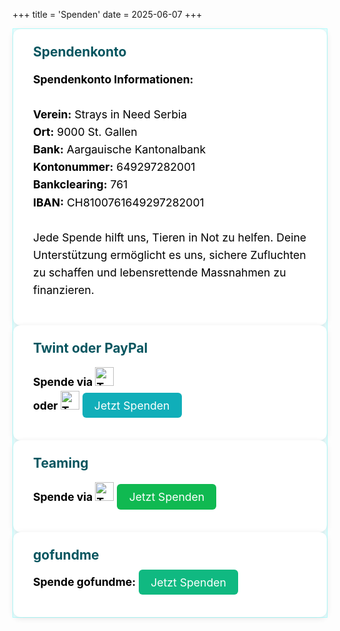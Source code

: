 +++
title = 'Spenden'
date = 2025-06-07
+++

<div class="centered-content single-flex" style="background-color:rgb(233, 254, 255); border: 1px solid rgb(180, 255, 255);">
  <div class="news-text" style="flex: 2 1 400px; background-color: #ffffff; padding: 1.5rem 2rem; border-radius: 12px; box-shadow: 0 2px 10px rgba(0,0,0,0.1);">
    <h2 style="color:rgb(6, 85, 95); margin-top: 0;">Spendenkonto</h2>
    <p style="font-size: 1.1rem; line-height: 1.6; color: rgb(0, 0, 0);">
      <b>Spendenkonto Informationen:</b>
      <br><br>
      <strong>Verein:</strong> Strays in Need Serbia
      <br>
      <strong>Ort:</strong> 9000 St. Gallen
      <br>
      <strong>Bank:</strong> Aargauische Kantonalbank
      <br>
      <strong>Kontonummer:</strong> 649297282001
      <br>
      <strong>Bankclearing:</strong> 761
      <br>
      <strong>IBAN:</strong> CH8100761649297282001
      <br><br>
      Jede Spende hilft uns, Tieren in Not zu helfen. Deine Unterstützung ermöglicht es uns, sichere Zufluchten zu schaffen und lebensrettende Massnahmen zu finanzieren.
    </p>
  </div>
    <div class="news-text" style="flex: 2 1 400px; background-color: #ffffff; padding: 1.5rem 2rem; border-radius: 12px; box-shadow: 0 2px 10px rgba(0,0,0,0.1);">
    <h2 style="color:rgb(6, 85, 95); margin-top: 0;">Twint oder PayPal</h2>
        <p style="font-size: 1.1rem; line-height: 1.6; color: rgb(0, 0, 0);">
      <b>Spende via <img src="/images/twint-logo-open-graph.webp" alt="TWINT" style="height: 30px;"> 
      <br> oder <img src="/images/paypal.png" alt="TWINT" style="height: 30px;"></b>
    <a class="cta-btn" href="https://donate.raisenow.io/cctmf?lng=de/" style="background-color:rgb(16, 174, 185); color: white; padding: 0.6rem 1.2rem; border-radius: 6px; text-decoration: none;">Jetzt Spenden</a>
  </div>
    <div class="news-text" style="flex: 2 1 400px; background-color: #ffffff; padding: 1.5rem 2rem; border-radius: 12px; box-shadow: 0 2px 10px rgba(0,0,0,0.1);">
    <h2 style="color:rgb(6, 85, 95); margin-top: 0;">Teaming</h2>
            <p style="font-size: 1.1rem; line-height: 1.6; color: rgb(0, 0, 0);">
      <b>Spende via <img src="/images/teaming.png" alt="TWINT" style="height: 30px;"></b>
    <a class="cta-btn" href="https://www.teaming.net/straysinneedserbia-theirchancebeginswithyou-" style="background-color:rgb(16, 185, 81); color: white; padding: 0.6rem 1.2rem; border-radius: 6px; text-decoration: none;">Jetzt Spenden</a>
  </div>
      <div class="news-text" style="flex: 2 1 400px; background-color: #ffffff; padding: 1.5rem 2rem; border-radius: 12px; box-shadow: 0 2px 10px rgba(0,0,0,0.1);">
    <h2 style="color:rgb(6, 85, 95); margin-top: 0;">gofundme</h2>
            <p style="font-size: 1.1rem; line-height: 1.6; color: rgb(0, 0, 0);">
      <b>Spende gofundme:</b>
    <a class="cta-btn" href="https://www.gofundme.com/f/bau-mit-uns-ein-tierheim-fur-die-strassenhunde-von-serbien" style="background-color: #10b981; color: white; padding: 0.6rem 1.2rem; border-radius: 6px; text-decoration: none;">Jetzt Spenden</a>
  </div>
</div>
